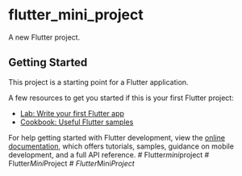 # flutter_mini_project

A new Flutter project.

## Getting Started

This project is a starting point for a Flutter application.

A few resources to get you started if this is your first Flutter project:

- [Lab: Write your first Flutter app](https://docs.flutter.dev/get-started/codelab)
- [Cookbook: Useful Flutter samples](https://docs.flutter.dev/cookbook)

For help getting started with Flutter development, view the
[online documentation](https://docs.flutter.dev/), which offers tutorials,
samples, guidance on mobile development, and a full API reference.
#   F l u t t e r _ m i n i _ p r o j e c t  
 #   F l u t t e r _ M i n i _ P r o j e c t _  
 #   F l u t t e r _ M i n i _ P r o j e c t _  
 